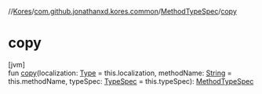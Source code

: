 //[Kores](../../../index.md)/[com.github.jonathanxd.kores.common](../index.md)/[MethodTypeSpec](index.md)/[copy](copy.md)

# copy

[jvm]\
fun [copy](copy.md)(localization: [Type](https://docs.oracle.com/javase/8/docs/api/java/lang/reflect/Type.html) = this.localization, methodName: [String](https://kotlinlang.org/api/latest/jvm/stdlib/kotlin/-string/index.html) = this.methodName, typeSpec: [TypeSpec](../../com.github.jonathanxd.kores.base/-type-spec/index.md) = this.typeSpec): [MethodTypeSpec](index.md)
